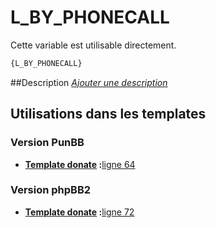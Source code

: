 # L_BY_PHONECALL


Cette variable est utilisable directement.

```html
{L_BY_PHONECALL}
```

##Description
[*Ajouter une description*](https://fa-tvars.appspot.com/var/L_BY_PHONECALL)

## Utilisations dans les templates

### Version PunBB

* __[Template donate](../tpl/var/punbb/donate.md#readme) :__[ligne 64](../tpl/src/punbb/donate.tpl#L64)

### Version phpBB2

* __[Template donate](../tpl/var/subsilver/donate.md#readme) :__[ligne 72](../tpl/src/subsilver/donate.tpl#L72)